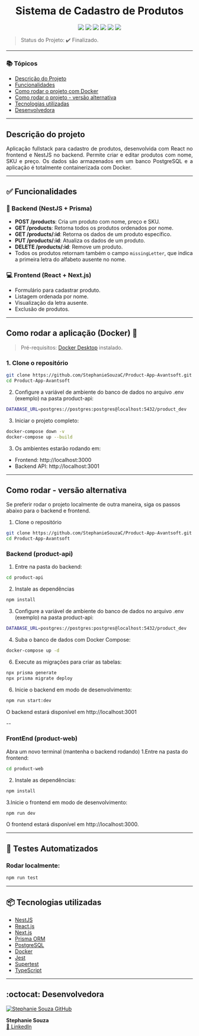<h1 align="center"> Sistema de Cadastro de Produtos</h1>

<p align="center">
  <img src="https://img.shields.io/static/v1?label=React&message=React&color=61dafb&style=for-the-badge&logo=react"/>
  <img src="https://img.shields.io/static/v1?label=NestJS&message=NestJs&color=e0234e&style=for-the-badge&logo=nestjs"/>
  <img src="https://img.shields.io/static/v1?label=TypeScript&message=Typescript&color=3178c6&style=for-the-badge&logo=typescript"/>
  <img src="https://img.shields.io/static/v1?label=PostgreSQL&message=Postgresql&color=336791&style=for-the-badge&logo=postgresql"/>
  <img src="https://img.shields.io/static/v1?label=Docker&message=Docker&color=2496ED&style=for-the-badge&logo=docker"/>
  <img src="https://img.shields.io/static/v1?label=Axios&message=Axios&color=5A29E4&style=for-the-badge&logo=axios"/>
</p>

> Status do Projeto: ✔️ Finalizado.

---

### 📚 Tópicos

- [Descrição do Projeto](#descrição-do-projeto)
- [Funcionalidades](#funcionalidades)
- [Como rodar o projeto com Docker](#como-rodar-o-projeto-com-docker)
- [Como rodar o projeto - versão alternativa](#como-rodar-o-projeto-sem-docker)
- [Tecnologias utilizadas](#tecnologias-utilizadas)
- [Desenvolvedora](#desenvolvedora)

---

## Descrição do projeto 

<p align="justify">
Aplicação fullstack para cadastro de produtos, desenvolvida com React no frontend e NestJS no backend. Permite criar e editar produtos com nome, SKU e preço. Os dados são armazenados em um banco PostgreSQL e a aplicação é totalmente containerizada com Docker.
</p>

---

## ✅ Funcionalidades

### 🔧 Backend (NestJS + Prisma)

- **POST /products**: Cria um produto com nome, preço e SKU.
- **GET /products**: Retorna todos os produtos ordenados por nome.
- **GET /products/:id**: Retorna os dados de um produto específico.
- **PUT /products/:id**: Atualiza os dados de um produto.
- **DELETE /products/:id**: Remove um produto.
- Todos os produtos retornam também o campo `missingLetter`, que indica a primeira letra do alfabeto ausente no nome.

### 💻 Frontend (React + Next.js)

- Formulário para cadastrar produto.
- Listagem ordenada por nome.
- Visualização da letra ausente.
- Exclusão de produtos.

---

## Como rodar a aplicação (Docker) 🐳

> Pré-requisitos: [Docker Desktop](https://www.docker.com/products/docker-desktop) instalado.

### 1. Clone o repositório

```bash
git clone https://github.com/StephanieSouzaC/Product-App-Avantsoft.git
cd Product-App-Avantsoft
```

2. Configure a variável de ambiente do banco de dados no arquivo .env (exemplo) na pasta product-api:
```bash
DATABASE_URL=postgres://postgres:postgres@localhost:5432/product_dev
```

3. Iniciar o projeto completo:
```bash
docker-compose down -v
docker-compose up --build
```

3. Os ambientes estarão rodando em:
- Frontend: http://localhost:3000
- Backend API: http://localhost:3001

---
## Como rodar - versão alternativa

Se preferir rodar o projeto localmente de outra maneira, siga os passos abaixo para o backend e frontend.

1. Clone o repositório

```bash
git clone https://github.com/StephanieSouzaC/Product-App-Avantsoft.git
cd Product-App-Avantsoft
```

### Backend (product-api)

1. Entre na pasta do backend:

```bash
cd product-api
```
2. Instale as dependências

```bash
npm install
```
3. Configure a variável de ambiente do banco de dados no arquivo .env (exemplo) na pasta product-api:
```bash
DATABASE_URL=postgres://postgres:postgres@localhost:5432/product_dev
```
4. Suba o banco de dados com Docker Compose:
 ```bash
docker-compose up -d
```  
6. Execute as migrações para criar as tabelas:
```bash
npx prisma generate
npx prisma migrate deploy
```
6. Inicie o backend em modo de desenvolvimento:
```bash
npm run start:dev
```
O backend estará disponível em http://localhost:3001

--
### FrontEnd (product-web)
Abra um novo terminal (mantenha o backend rodando)
1.Entre na pasta do frontend:
```bash
cd product-web
```
2. Instale as dependências:
```bash
npm install
```
3.Inicie o frontend em modo de desenvolvimento:
```bash
npm run dev
```

O frontend estará disponível em http://localhost:3000.

---

## 🧪 Testes Automatizados
### Rodar localmente:

```bash
npm run test
```

---
## 📦 Tecnologias utilizadas

- [NestJS](https://nestjs.com/)
- [React.js](https://reactjs.org/)
- [Next.js](https://nextjs.org/)
- [Prisma ORM](https://www.prisma.io/)
- [PostgreSQL](https://www.postgresql.org/)
- [Docker](https://www.docker.com/)
- [Jest](https://jestjs.io/)
- [Supertest](https://www.npmjs.com/package/supertest)
- [TypeScript](https://www.typescriptlang.org/)

---

## :octocat: Desenvolvedora

[![Stephanie Souza GitHub](https://github.com/StephanieSouzaC.png?size=100)](https://github.com/StephanieSouzaC)

**Stephanie Souza**  
[🔗 LinkedIn](https://www.linkedin.com/in/stephanie-souza-83a18b239)
